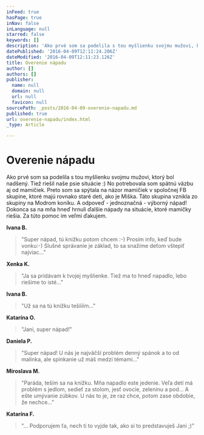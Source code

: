 ```yaml
---
inFeed: true
hasPage: true
inNav: false
inLanguage: null
starred: false
keywords: []
description: 'Ako prvé som sa podelila s tou myšlienku svojmu mužovi, ktorý bol nadšený. Tiež riešil naše psie situácie :) No potrebovala som spätnú väzbu aj od mamičiek. Preto som sa spýtala na názor mamičiek v spoločnej FB skupine, ktoré majú rovnako staré deti, ako je Miška. Táto skupina vznikla zo skupiny na Modrom koníku. A odpoveď - jednoznačná - výborný nápad! Dokonca sa na mňa hneď hrnuli ďalšie nápady na situácie, ktoré mamičky riešia. Za túto pomoc im veľmi ďakujem.'
datePublished: '2016-04-09T12:11:24.206Z'
dateModified: '2016-04-09T12:11:23.126Z'
title: Overenie nápadu
author: []
authors: []
publisher:
  name: null
  domain: null
  url: null
  favicon: null
sourcePath: _posts/2016-04-09-overenie-napadu.md
published: true
url: overenie-napadu/index.html
_type: Article

---
```

# Overenie nápadu

Ako prvé som sa podelila s tou myšlienku svojmu mužovi, ktorý bol nadšený. Tiež riešil naše psie situácie :) No potrebovala som spätnú väzbu aj od mamičiek. Preto som sa spýtala na názor mamičiek v spoločnej FB skupine, ktoré majú rovnako staré deti, ako je Miška. Táto skupina vznikla zo skupiny na Modrom koníku. A odpoveď - jednoznačná - výborný nápad! Dokonca sa na mňa hneď hrnuli ďalšie nápady na situácie, ktoré mamičky riešia. Za túto pomoc im veľmi ďakujem.

**Ivana B.**

> "Super nápad, tú knižku potom chcem :-) Prosím info, keď bude vonku:-) Slušné správanie je základ, to sa snažíme deťom vštepiť najviac..."

**Xenka K.**

> "Ja sa pridávam k tvojej myšlienke. Tiež ma to hneď napadlo, lebo riešime to isté..."

**Ivana B.**

> "Už sa na tú knižku tešíííím..."

**Katarína O.**

> "Jani, super nápad!"

**Daniela P.**

> "Super nápad! U nás je najväčší problém denný spánok a to od malinka, ale spinkanie už máš medzi témami..."

**Miroslava M.**

> "Paráda, teším sa na knižku. Mňa napadlo este jedenie. Veľa detí má problém s jedlom, sedieť za stolom, jesť ovocie, zeleninu a pod... A ešte umývanie zúbkov. U nás to je, ze raz chce, potom zase obdobie, že nechce..."

**Katarína F.**

> "... Podporujem ťa, nech ti to vyjde tak, ako si to predstavuješ Jani ;)"